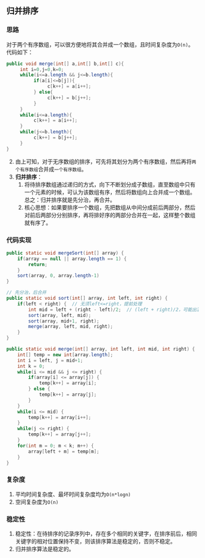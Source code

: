 ## 归并排序  
### 思路  

 对于两个有序数组，可以很方便地将其合并成一个数组，且时间复杂度为`O(n)`。代码如下：  

  
```java  
public void merge(int[] a,int[] b,int[] c){
     int i=0,j=0,k=0;
     while(i<=a.length && j<=b.length){
          if(a[i]<=b[j]){
               c[k++] = a[i++];
          } else{
               c[k++] = b[j++];
          }
     }
     while(i<=a.length){
          c[k++] = a[i++];
     }
     while(j<=b.length){
          c[k++] = b[j++];
     }
}  
```   
 
2. 由上可知，对于无序数组的排序，可先将其划分为两个有序数组，然后再将`两个有序数组`合并成`一个有序数组`。  
3. **归并排序**：
	1. 将待排序数组通过递归的方式，向下不断划分成子数组，直至数组中只有一个元素的时候，可认为该数组有序，然后将数组向上合并成一个数组。总之：归并排序就是先分治，再合并。
	2. 核心思想：如果要排序一个数组，先把数组从中间分成前后两部分，然后对前后两部分分别排序，再将排好序的两部分合并在一起，这样整个数组就有序了。  


### 代码实现  

```java
public static void mergeSort(int[] array) {
	if(array == null || array.length == 1) {
		return;
	}
	sort(array, 0, array.length-1)
}

// 先分治，后合并
public static void sort(int[] array, int left, int right) {
	if(left < right) {  // 无须left<=right，提前处理
		int mid = left + (right - left)/2;  // (left + right)/2，可能出溢出
		sort(array, left, mid);
		sort(array, mid+1, right);
		merge(array, left, mid, right);
	}
}

public static void merge(int[] array, int left, int mid, int right) {
	int[] temp = new int[array.length];
	int i = left, j = mid+1;
	int k = 0;
	while(i <= mid && j <= right) {
		if(array[i] <= array[j]) {
			temp[k++] = array[i];
		} else {
			temp[k++] = array[j];
		}
	}
	while(i <= mid) {
		temp[k++] = array[i++];
	}
	while(j <= right) {
		temp[k++] = array[j++];
	}
	for(int m = 0; m < k; m++) {
		array[left + m] = temp[m];
	}
}
```  

### 复杂度   
1. 平均时间复杂度、最坏时间复杂度均为`O(n*logn)`  
2. 空间复杂度为`O(n)` 

### 稳定性  
1. 稳定性：在待排序的记录序列中，存在多个相同的关键字，在排序前后，相同关键字的相对位置保持不变，则该排序算法是稳定的，否则不稳定。  
2. 归并排序算法是稳定的。


